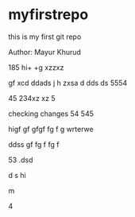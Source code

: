 # myfirstrepo
this is my first git repo
<br>

Author: Mayur Khurud

185
hi+
+g
xzzxz

gf
xcd
ddads
j
h
zxsa
d
dds
ds
5554

45
234xz
xz
5


checking changes
54
545

higf
gf
gfgf
fg
f
g
wrterwe



ddss
gf
fg
f
fg
f

53
.dsd

d
s
hi


m

4
